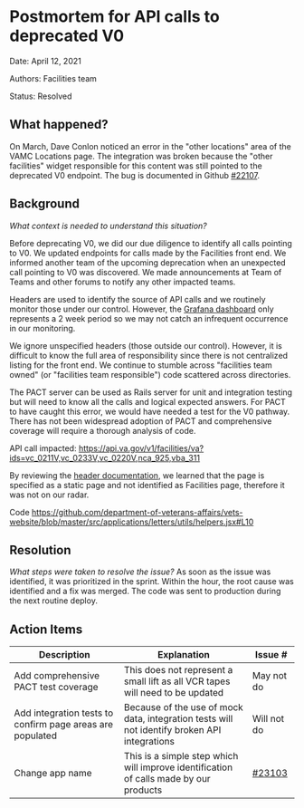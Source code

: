 # Postmortem for API calls to deprecated V0

Date: April 12, 2021

Authors: Facilities team 

Status: Resolved

## What happened?
On March, Dave Conlon noticed an error in the "other locations" area of the VAMC Locations page. The integration was broken because the "other facilities" widget responsible for this content was still pointed to the deprecated V0 endpoint. The bug is documented in Github [#22107](https://github.com/department-of-veterans-affairs/va.gov-team/issues/22107). 

## Background
_What context is needed to understand this situation?_

Before deprecating V0, we did our due diligence to identify all calls pointing to V0. We updated endpoints for calls made by the Facilities front end. We informed another team of the upcoming deprecation when an unexpected call pointing to V0 was discovered. We made announcements at Team of Teams and other forums to notify any other impacted teams. 

Headers are used to identify the source of API calls and we routinely monitor those under our control. However, the [Grafana dashboard](http://grafana.vfs.va.gov/d/zGS4XzkMk/backend-to-frontend-app-mapping?orgId=1&var-data_source=Prometheus%20(Production)&var-backend_controller=v1%2Ffacilities%2Fva&var-backend_controller=v1%2Ffacilities%2Fccp&var-backend_controller=v1%2Ffacilities%2Fva_ccp&var-frontend_app=All) only represents a 2 week period so we may not catch an infrequent occurrence in our monitoring. 

We ignore unspecified headers (those outside our control). However, it is difficult to know the full area of responsibility since there is not centralized listing for the front end. We continue to stumble across "facilities team owned" (or "facilities team responsible") code scattered across directories. 

The PACT server can be used as Rails server for unit and integration testing but will need to know all the calls and logical expected answers. For PACT to have caught this error, we would have needed a test for the V0 pathway.  There has not been widespread adoption of PACT and comprehensive coverage will require a thorough analysis of code. 

API call impacted: https://api.va.gov/v1/facilities/va?ids=vc_0211V,vc_0233V,vc_0220V,nca_925,vba_311

By reviewing the [header documentation](https://github.com/department-of-veterans-affairs/vets-website/search?p=1&q=Source-App-Name), we learned that the page is specified as a static page and not identified as Facilities page, therefore it was not on our radar. 


Code
https://github.com/department-of-veterans-affairs/vets-website/blob/master/src/applications/letters/utils/helpers.jsx#L10


## Resolution
_What steps were taken to resolve the issue?_
As soon as the issue was identified, it was prioritized in the sprint. Within the hour, the root cause was identified and a fix was merged. The code was sent to production during the next routine deploy. 


## Action Items

| Description                    | Explanation    |  Issue # |
| ------------------------------ | ------- | ------------ | 
| Add comprehensive PACT test coverage  | This does not represent a small lift as all VCR tapes will need to be updated | May not do | 
| Add integration tests to confirm page areas are populated  | Because of the use of mock data, integration tests will not identify broken API integrations | Will not do |
| Change app name  | This is a simple step which will improve identification of calls made by our products | [#23103](https://github.com/department-of-veterans-affairs/va.gov-team/issues/23103) |
